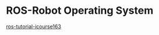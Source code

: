 # ROS-Robot Operating System

[ros-tutorial-icourse163](https://sychaichangkun.gitbooks.io/ros-tutorial-icourse163/content/chapter1/)